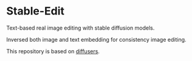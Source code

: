 # Stable-Edit 

Text-based real image editing with stable diffusion models.

Inversed both image and text embedding for consistency image editing.

This repository is based on [diffusers](https://github.com/huggingface/diffusers).

